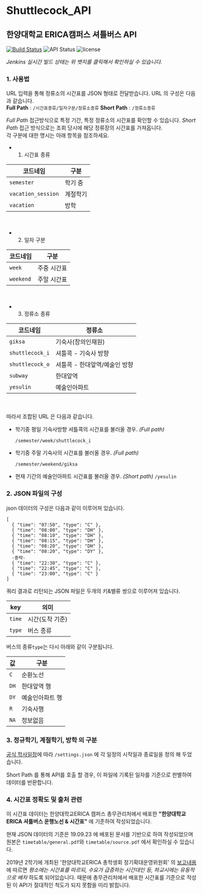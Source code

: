 # Shuttlecock_API
## 한양대학교 ERICA캠퍼스 셔틀버스 API

[![Build Status](http://server.jaram.net:5903/buildStatus/icon?job=shuttlecock-api)](http://server.jaram.net:5903/job/shuttlecock-api/) ![API Status](https://img.shields.io/website?down_color=lightgrey&down_message=dead&label=API&up_color=blue&up_message=Online&url=https%3A%2F%2Fshuttle.jaram.net%2Fsemester%2Fweek%2Fgiksa) ![license](https://img.shields.io/badge/license-GPL3.0-important)

*Jenkins 실시간 빌드 상태는 위 뱃지를 클릭해서 확인하실 수 있습니다.*

### 1. 사용법

URL 입력을 통해 정류소의 시간표를 JSON 형태로 전달받습니다.
URL 의 구성은 다음과 같습니다.<br>
**Full Path** : `/시간표종류/일자구분/정류소종류`
**Short Path** : `/정류소종류`

*Full Path* 접근방식으로 특정 기간, 특정 정류소의 시간표를 확인할 수 있습니다.
*Short Path* 접근 방식으로는 조회 당시에 해당 정류장의 시간표를 가져옵니다.
<br>
각 구분에 대한 명시는 아래 항목을 참조하세요.
<br>
* 1) 시간표 종류

|코드네임|구분|
|---|---|
|`semester`|학기 중|
|`vacation_session`|계절학기|
|`vacation`|방학|
<br>

* 2) 일자 구분

|코드네임|구분|
|---|---|
|`week`|주중 시간표|
|`weekend`|주말 시간표|
<br>

* 3) 정류소 종류

|코드네임|정류소|
|---|---|
|`giksa`|기숙사(창의인재원)|
|`shuttlecock_i`|셔틀콕 - 기숙사 방향|
|`shuttlecock_o`|셔틀콕 - 한대앞역/예술인 방향|
|`subway`|한대앞역|
|`yesulin`|예술인아파트|
<br>
<br>
따라서 조합된 URL 은 다음과 같습니다.

* 학기중 평일 기숙사방향 셔틀콕의 시간표를 불러올 경우. *(Full path)*<br>

  `/semester/week/shuttlecock_i`


* 학기중 주말 기숙사의 시간표를 불러올 경우. *(Full path)*<br>

  `/semester/weekend/giksa`<br>

* 현재 기간의 예술인아파트 시간표를 불러올 경우. *(Short path)*
`/yesulin`


### 2. JSON 파일의 구성

json 데이터의 구성은 다음과 같이 이루어져 있습니다.

```
[
  { "time": "07:50", "type": "C" },
  { "time": "08:00", "type": "DH" },
  { "time": "08:10", "type": "DH" },
  { "time": "08:15", "type": "DH" },
  { "time": "08:20", "type": "DH" },
  { "time": "08:20", "type": "DY" },
  -중략-
  { "time": "22:30", "type": "C" },
  { "time": "22:45", "type": "C" },
  { "time": "23:00", "type": "C" }
]

```
쿼리 결과로 리턴되는 JSON 파일은 두개의 키&밸류 쌍으로 이루어져 있습니다.

|key|의미|
|---|---|
|`time`|시간(도착 기준)|
|`type`|버스 종류|


버스의 종류`type`는 다시 아래와 같이 구분됩니다.

|값|구분|
|---|---|
|`C`|순환노선|
|`DH`|한대앞역 행|
|`DY`|예술인아파트 행|
|`R`|기숙사행|
|`NA`|정보없음|


### 3. 정규학기, 계절학기, 방학 의 구분
[공식 학사일정](https://www.hanyang.ac.kr/web/www/cal_academic)에 따라 `/settings.json` 에 각 일정의 시작일과 종료일을 정의 해 두었습니다.

Short Path 를 통해 API를 호출 할 경우, 이 파일에 기록된 일자를 기준으로 판별하여 데이터를 반환합니다.


### 4. 시간표 정확도 및 출처 관련
이 시간표 데이터는 한양대학교ERICA 캠퍼스 총무관리처에서 배포한 **"한양대학교ERICA 셔틀버스 운행노선 & 시간표"** 에 기준하여 작성되었습니다.

현재 JSON 데이터의 기준은 19.09.23 에 배포된 문서를 기반으로 하여 작성되었으며 원본은 `timetable/general.pdf`와 `timetable/source.pdf` 에서 확인하실 수 있습니다.

2019년 2학기에 개최된 '한양대학교ERICA 총학생회 정기확대운영위원회' 의 [보고내용](https://www.facebook.com/hanyangericagsa/posts/1783134645318881)에 따르면 *평소에는 시간표를 따르되, 수요가 급증하는 시간대인 등, 하교시에는 유동적으로 배차* 하도록 되어있습니다. 때문에 총무관리처에서 배포한 시간표를 기준으로 작성된 이 API가 절대적인 척도가 되지 못함을 미리 밝힙니다.
